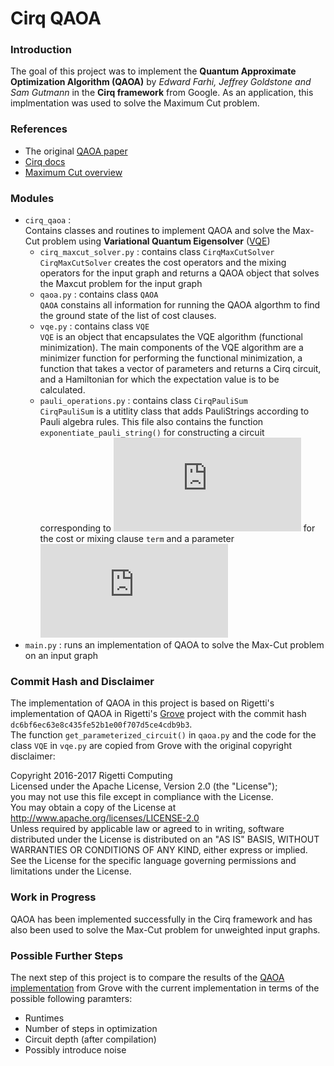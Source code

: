 # Cirq QAOA
### Introduction
The goal of this project was to implement the **Quantum Approximate Optimization Algorithm (QAOA)** by *Edward Farhi, Jeffrey Goldstone and Sam Gutmann* in the **Cirq framework** from Google. As an application, this implmentation was used to solve the Maximum Cut problem. 

### References
- The original [QAOA paper](https://arxiv.org/abs/1411.4028)
- [Cirq docs](https://cirq.readthedocs.io/en/stable/) 
- [Maximum Cut overview](https://en.wikipedia.org/wiki/Maximum_cut)

### Modules
- `cirq_qaoa`   :   
    Contains classes and routines to implement QAOA and solve the Max-Cut problem using **Variational Quantum Eigensolver** ([VQE](https://arxiv.org/abs/1304.3061))
    -  `cirq_maxcut_solver.py` :   contains class `CirqMaxCutSolver`  
        `CirqMaxCutSolver` creates the cost operators and the mixing operators for the input graph and returns a QAOA object that solves the Maxcut problem for the input graph
    - `qaoa.py`    : contains class `QAOA`  
       `QAOA` constains all information for running the QAOA algorthm to find the ground state of the list of cost clauses.
    -   `vqe.py`    :   contains class `VQE`  
         `VQE` is an object that encapsulates the VQE algorithm (functional minimization). The main components of the VQE algorithm are a minimizer function for performing the functional minimization, a function that takes a vector of parameters and returns a Cirq circuit, and a Hamiltonian for which the expectation value is to be calculated.
    -   `pauli_operations.py`   :   contains class `CirqPauliSum`  
         `CirqPauliSum` is a utitlity class that adds PauliStrings according to Pauli algebra rules. This file also contains the function `exponentiate_pauli_string()` for constructing a circuit corresponding to ![equation](https://latex.codecogs.com/gif.latex?e%5E%7B-j*%5Calpha*term%7D) for the cost or mixing clause `term` and a parameter ![equation](https://latex.codecogs.com/gif.latex?%5Calpha)
-   `main.py`   :   runs an implementation of QAOA to solve the Max-Cut problem on an input graph

### Commit Hash and Disclaimer
The implementation of QAOA in this project is based on Rigetti's implementation of QAOA in Rigetti's [Grove](https://github.com/rigetti/grove.git) project with the commit hash `dc6bf6ec63e8c435fe52b1e00f707d5ce4cdb9b3`.  
The function `get_parameterized_circuit()` in `qaoa.py` and the code for the class `VQE` in `vqe.py` are copied from Grove with the original copyright disclaimer:  

Copyright 2016-2017 Rigetti Computing  
Licensed under the Apache License, Version 2.0 (the "License");  
you may not use this file except in compliance with the License.  
You may obtain a copy of the License at  http://www.apache.org/licenses/LICENSE-2.0  
Unless required by applicable law or agreed to in writing, software distributed under the License is distributed on an "AS IS" BASIS, WITHOUT WARRANTIES OR CONDITIONS OF ANY KIND, either express or implied. See the License for the specific language governing permissions and limitations under the License.
        
### Work in Progress
QAOA has been implemented successfully in the Cirq framework and has also been used to solve the Max-Cut problem for unweighted input graphs. 

### Possible Further Steps
The next step of this project is to compare the results of the [QAOA implementation](https://grove-docs.readthedocs.io/en/latest/qaoa.html) from Grove with the current implementation in terms of the possible following paramters:
- Runtimes
- Number of steps in optimization
- Circuit depth (after compilation)
- Possibly introduce noise
